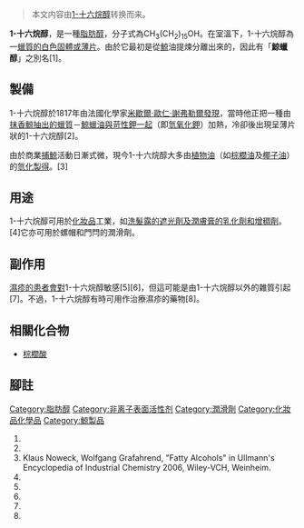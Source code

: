 > 本文内容由[1-十六烷醇](https://zh.wikipedia.org/wiki/1-十六烷醇)转换而来。


**1-十六烷醇**，是一種[脂肪醇](../Page/脂肪醇.md "wikilink")，分子式為CH<sub>3</sub>(CH<sub>2</sub>)<sub>15</sub>OH。在室溫下，1-十六烷醇為一[蠟質的白色固體或薄片](https://zh.wikipedia.org/wiki/蠟 "wikilink")。由於它最初是從[鯨](../Page/鯨.md "wikilink")油提煉分離出來的，因此有「**鯨蠟醇**」之別名\[1\]。

## 製備

1-十六烷醇於1817年由法國化學家[米歇爾·歐仁·謝弗勒爾發現](https://zh.wikipedia.org/wiki/米歇爾·歐仁·謝弗勒爾 "wikilink")，當時他正把一種由[抹香鯨抽出的蠟質](https://zh.wikipedia.org/wiki/抹香鯨 "wikilink")－[鯨蠟油與苛性鉀一起](https://zh.wikipedia.org/wiki/鯨蠟油 "wikilink")（即[氫氧化鉀](https://zh.wikipedia.org/wiki/氫氧化鉀 "wikilink")）加熱，冷卻後出現呈薄片狀的1-十六烷醇\[2\]。

由於商業[捕鯨](../Page/捕鯨.md "wikilink")活動日漸式微，現今1-十六烷醇大多由[植物油](https://zh.wikipedia.org/wiki/植物油 "wikilink")（如[棕櫚油](../Page/棕櫚油.md "wikilink")及[椰子油](../Page/椰子油.md "wikilink")）的[氫化製得](https://zh.wikipedia.org/wiki/氫化 "wikilink")。\[3\]

## 用途

1-十六烷醇可用於[化妝品](../Page/化妝品.md "wikilink")工業，如[洗髮露的](https://zh.wikipedia.org/wiki/洗髮露 "wikilink")[遮光劑及潤膚膏的](https://zh.wikipedia.org/wiki/遮光劑 "wikilink")[乳化劑和](https://zh.wikipedia.org/wiki/乳化劑 "wikilink")[增稠劑](https://zh.wikipedia.org/wiki/增稠劑 "wikilink")。\[4\]它亦可用於螺帽和門閂的潤滑劑。

## 副作用

[濕疹的患者會對](https://zh.wikipedia.org/wiki/濕疹 "wikilink")1-十六烷醇敏感\[5\]\[6\]，但這可能是由1-十六烷醇以外的雜質引起\[7\]。不過，1-十六烷醇有時可用作治療濕疹的藥物\[8\]。

## 相關化合物

  - [棕櫚酸](../Page/棕櫚酸.md "wikilink")

## 腳註

[Category:脂肪醇](https://zh.wikipedia.org/wiki/Category:脂肪醇 "wikilink") [Category:非离子表面活性剂](https://zh.wikipedia.org/wiki/Category:非离子表面活性剂 "wikilink") [Category:潤滑劑](https://zh.wikipedia.org/wiki/Category:潤滑劑 "wikilink") [Category:化妝品化學品](https://zh.wikipedia.org/wiki/Category:化妝品化學品 "wikilink") [Category:鯨製品](https://zh.wikipedia.org/wiki/Category:鯨製品 "wikilink")

1.
2.
3.  Klaus Noweck, Wolfgang Grafahrend, "Fatty Alcohols" in Ullmann's Encyclopedia of Industrial Chemistry 2006, Wiley-VCH, Weinheim.
4.
5.
6.
7.
8.